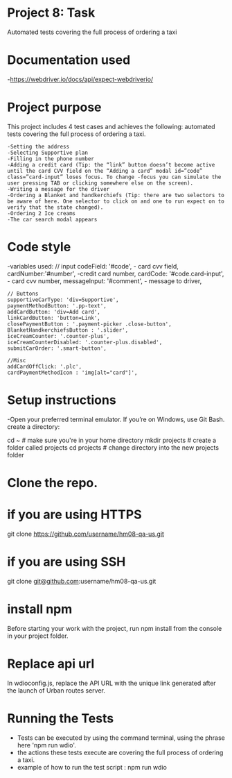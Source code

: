 # Project 8: Task
Automated tests covering the full process of ordering a taxi

# Documentation used
-https://webdriver.io/docs/api/expect-webdriverio/

# Project purpose
This project includes 4 test cases and achieves the following:
automated tests covering the full process of ordering a taxi.

    -Setting the address
    -Selecting Supportive plan
    -Filling in the phone number
    -Adding a credit card (Tip: the “link” button doesn’t become active until the card CVV field on the “Adding a card” modal id=”code” class=”card-input” loses focus. To change -focus you can simulate the user pressing TAB or clicking somewhere else on the screen).
    -Writing a message for the driver
    -Ordering a Blanket and handkerchiefs (Tip: there are two selectors to be aware of here. One selector to click on and one to run expect on to verify that the state changed).
    -Ordering 2 Ice creams
    -The car search modal appears

# Code style
-variables used:
    // input
    codeField: '#code', - card cvv field,
    cardNumber:'#number', -credit card number,
    cardCode: '#code.card-input', - card cvv number,
    messageInput: '#comment', - message to driver,

    // Buttons
    supportiveCarType: 'div=Supportive',
    paymentMethodButton: '.pp-text', 
    addCardButton: 'div=Add card',
    linkCardButton: 'button=Link',
    closePaymentButton : '.payment-picker .close-button',
    BlanketHandkerchiefsButton : '.slider',
    iceCreamCounter: '.counter-plus',
    iceCreamCounterDisabled: '.counter-plus.disabled',
    submitCarOrder: '.smart-button',

    //Misc
    addCardOffClick: '.plc',
    cardPaymentMethodIcon : 'img[alt="card"]',


# Setup instructions
-Open your preferred terminal emulator. If you’re on Windows, use Git Bash.
create a directory:

 cd ~               # make sure you're in your home directory
 mkdir projects     # create a folder called projects
 cd projects        # change directory into the new projects folder
  

# Clone the repo.

 # if you are using HTTPS
 git clone https://github.com/username/hm08-qa-us.git
 
 # if you are using SSH
 git clone git@github.com:username/hm08-qa-us.git

# install npm
Before starting your work with the project, run npm install from the console in your project folder. 

# Replace api url
In wdioconfig.js, replace the API URL with the unique link generated after the launch of Urban routes server.

# Running the Tests
- Tests can be executed by using the command terminal, using the phrase here 'npm run wdio'.
- the actions these tests execute are covering the full process of ordering a taxi.
- example of how to run the test script : npm run wdio